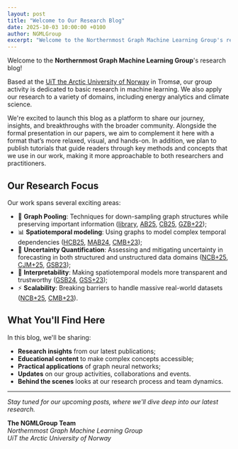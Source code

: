 ```yaml
---
layout: post
title: "Welcome to Our Research Blog"
date: 2025-10-03 10:00:00 +0100
author: NGMLGroup
excerpt: "Welcome to the Northernmost Graph Machine Learning Group's research blog! Here we share insights, breakthroughs, and stories behind our cutting-edge research in graph neural networks and machine learning."
---
```


Welcome to the **Northernmost Graph Machine Learning Group**'s research blog!

Based at the [UiT the Arctic University of Norway](https://en.uit.no/) in Tromsø, our group activity is dedicated to basic research in machine learning. 
We also apply our research to a variety of domains, including energy analytics and climate science.

We're excited to launch this blog as a platform to share our journey, insights, and breakthroughs with the broader community.
Alongside the formal presentation in our papers, we aim to complement it here with a format that’s more relaxed, visual, and hands-on. In addition, we plan to publish tutorials that guide readers through key methods and concepts that we use in our work, making it more approachable to both researchers and practitioners.

## Our Research Focus

Our work spans several exciting areas:

- 🎱 **Graph Pooling**: Techniques for down-sampling graph structures while preserving important information ([library](https://torch-geometric-pool.readthedocs.io/en/latest/), [AB25](https://arxiv.org/pdf/2409.05100?), [CB25](https://arxiv.org/abs/2501.09821), [GZB+22](https://arxiv.org/pdf/2110.05292));
- 📊 **Spatiotemporal modeling**: Using graphs to model complex temporal dependencies ([HCB25](https://openreview.net/forum?id=MHQXfiXsr3), [MAB24](https://arxiv.org/pdf/2402.10634), [CMB+23](https://ojs.aaai.org/index.php/AAAI/article/view/25880));
- 🎯 **Uncertainty Quantification**: Assessing and mitigating uncertainty in forecasting in both structured and unstructured data domains ([NCB+25](https://arxiv.org/abs/2510.05060), [CJM+25](https://arxiv.org/pdf/2502.09443), [GSB23](https://ieeexplore.ieee.org/stamp/stamp.jsp?arnumber=10360823));
- 🔬 **Interpretability**: Making spatiotemporal models more transparent and trustworthy ([GSB24](https://arxiv.org/pdf/2410.13469), [GSS+23](https://arxiv.org/pdf/2209.07926));
- ⚡ **Scalability**: Breaking barriers to handle massive real-world datasets ([NCB+25](https://arxiv.org/abs/2510.05060), [CMB+23](https://ojs.aaai.org/index.php/AAAI/article/view/25880)).

## What You'll Find Here

In this blog, we'll be sharing:

- **Research insights** from our latest publications;
- **Educational content** to make complex concepts accessible;
- **Practical applications** of graph neural networks;
- **Updates** on our group activities, collaborations and events.
- **Behind the scenes** looks at our research process and team dynamics.

---

*Stay tuned for our upcoming posts, where we'll dive deep into our latest research.*

**The NGMLGroup Team**  
*Northernmost Graph Machine Learning Group*  
*UiT the Arctic University of Norway*
